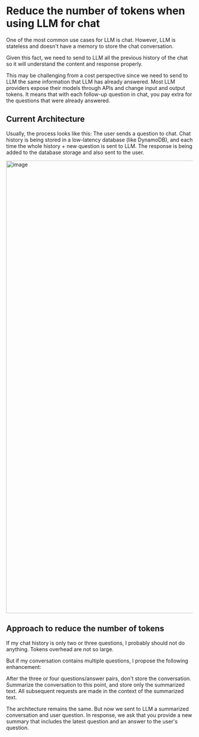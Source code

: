 # Reduce the number of tokens when using LLM for chat 

One of the most common use cases for LLM is chat. However, LLM is stateless and doesn't have a memory to store the chat conversation.

Given this fact, we need to send to LLM all the previous history of the chat so it will understand the content and response properly. 

This may be challenging from a cost perspective since we need to send to LLM the same information that LLM has already answered. Most LLM providers expose their models through APIs and change input and output tokens. It means that with each follow-up question in chat, you pay extra for the questions that were already answered.

## Current Architecture

Usually, the process looks like this: The user sends a question to chat. Chat history is being stored in a low-latency database (like DynamoDB), and each time the whole history + new question is sent to LLM. The response is being added to the database storage and also sent to the user.


<img width="1223" alt="image" src="https://github.com/MichaelShapira/reduce-tokens-in-llm-chat/assets/135519473/c58c0770-0cff-4407-a74a-d087d2d3cd6a">



## Approach to reduce the number of tokens

If my chat history is only two or three questions, I probably should not do anything. Tokens overhead are not so large.

But if my conversation contains multiple questions, I propose the following enhancement:

After the three or four questions/answer pairs, don't store the conversation. Summarize the conversation to this point, and store only the summarized text. All subsequent requests are made in the context of the summarized text.

The architecture remains the same. But now we sent to LLM a summarized conversation and user question. In response, we ask that you provide a new summary that includes the latest question and an answer to the user's question.
